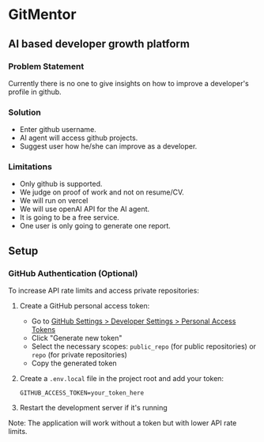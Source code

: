 # GitMentor

## AI based developer growth platform

### Problem Statement
Currently there is no one to give insights on how to improve a developer's profile in github.

### Solution

  - Enter github username.
  - AI agent will access github projects.
  - Suggest user how he/she can improve as a developer.

### Limitations
 - Only github is supported.
 - We judge on proof of work and not on resume/CV.
 - We will run on vercel
 - We will use openAI API for the AI agent.
 - It is going to be a free service.
 - One user is only going to generate one report.

## Setup

### GitHub Authentication (Optional)
To increase API rate limits and access private repositories:

1. Create a GitHub personal access token:
   - Go to [GitHub Settings > Developer Settings > Personal Access Tokens](https://github.com/settings/tokens)
   - Click "Generate new token"
   - Select the necessary scopes: `public_repo` (for public repositories) or `repo` (for private repositories)
   - Copy the generated token

2. Create a `.env.local` file in the project root and add your token:
   ```
   GITHUB_ACCESS_TOKEN=your_token_here
   ```

3. Restart the development server if it's running

Note: The application will work without a token but with lower API rate limits.